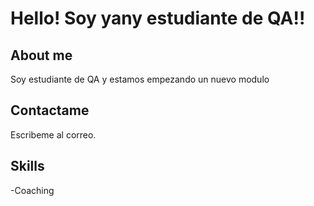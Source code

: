 # Hello! Soy yany estudiante de QA!!
## About me
Soy estudiante de QA y estamos empezando un nuevo modulo
## Contactame 
Escribeme al correo.

## Skills

-Coaching
